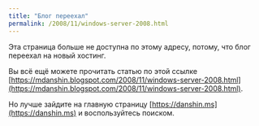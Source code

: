 ```yaml
---
title: "Блог переехал"
permalink: /2008/11/windows-server-2008.html
---
```

Эта страница больше не доступна по этому адресу, потому, что блог переехал на новый хостинг.

Вы всё ещё можете прочитать статью по этой ссылке [https://mdanshin.blogspot.com/2008/11/windows-server-2008.html](https://mdanshin.blogspot.com/2008/11/windows-server-2008.html).

Но лучше зайдите на главную страницу [https://danshin.ms](https://danshin.ms) и воспользуйтесь поиском.